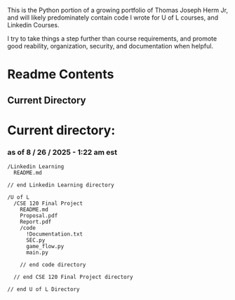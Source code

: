 This is the Python portion of a growing portfolio of Thomas Joseph Herm Jr, and will likely predominately contain code I wrote for U of L courses, and Linkedin Courses.

I try to take things a step further than course requirements, and promote good reability, organization, security, and documentation when helpful.

# Readme Contents

## Current Directory

# Current directory:
### as of 8 / 26 / 2025 - 1:22 am est

    /Linkedin Learning
      README.md
      
    // end Linkedin Learning directory

    /U of L
      /CSE 120 Final Project
        README.md
        Proposal.pdf
        Report.pdf
        /code
          !Documentation.txt
          SEC.py
          game_flow.py
          main.py
  
        // end code directory
  
      // end CSE 120 Final Project directory 
    
    // end U of L Directory
